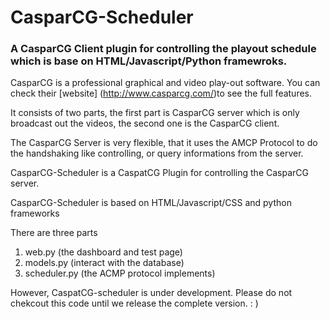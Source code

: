 CasparCG-Scheduler
==================

### A CasparCG Client plugin for controlling the playout schedule which is base on HTML/Javascript/Python framewroks.


CasparCG is a professional graphical and video play-out software. You can check their [website] (http://www.casparcg.com/)to see the full features. 

It consists of two parts, the first part is CasparCG server which is only broadcast out the videos, the second one is the CasparCG client.

The CasparCG Server is very flexible, that it uses the AMCP Protocol to do the handshaking like controlling, or query informations from the server.

CasparCG-Scheduler is a CaspatCG Plugin for controlling the CasparCG server.

CasparCG-Scheduler is based on HTML/Javascript/CSS and python frameworks

There are three parts

1. web.py (the dashboard and test page)
2. models.py (interact with the database)
3. scheduler.py (the ACMP protocol implements)

However, CaspatCG-scheduler is under development. Please do not chekcout this code until we release the complete version. : )
